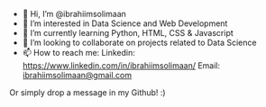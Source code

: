 - 👋 Hi, I’m @ibrahiimsolimaan
- 👀 I’m interested in Data Science and Web Development
- 🌱 I’m currently learning Python, HTML, CSS & Javascript
- 💞️ I’m looking to collaborate on projects related to Data Science
- 📫 How to reach me:
 Linkedin: https://www.linkedin.com/in/ibrahiimsolimaan/
 Email: ibrahiimsolimaan@gmail.com
 
 Or simply drop a message in my Github! :)
<!---
ibrahiimsolimaan/ibrahiimsolimaan is a ✨ special ✨ repository because its `README.md` (this file) appears on your GitHub profile.
You can click the Preview link to take a look at your changes.
--->
